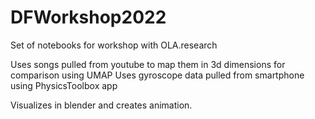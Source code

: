 # DFWorkshop2022
Set of notebooks for workshop with OLA.research

Uses songs pulled from youtube to map them in 3d dimensions for comparison using UMAP
Uses gyroscope data pulled from smartphone using PhysicsToolbox app

Visualizes in blender and creates animation.
